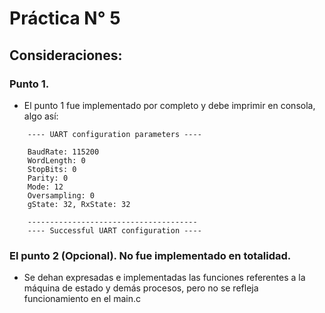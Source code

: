 <h1>Práctica N° 5</h1>
<h2>Consideraciones: </h2>

### Punto 1.
- El punto 1 fue implementado por completo y debe imprimir en consola, algo así:
```
    ---- UART configuration parameters ----
     
    BaudRate: 115200
    WordLength: 0
    StopBits: 0
    Parity: 0
    Mode: 12
    Oversampling: 0
    gState: 32, RxState: 32
    
    --------------------------------------
    ---- Successful UART configuration ----
```
### El punto 2 (Opcional). No fue implementado en totalidad.
- Se dehan expresadas e implementadas las funciones referentes a la máquina de estado y demás procesos, pero no se refleja funcionamiento en el main.c
